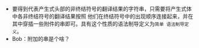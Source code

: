 * 要得到代表产生式头部的非终结符号的翻译结果的字符串，只需要将产生式体中各非终结符号的翻译结果按照
他们在终结符号中的出现顺序连接起来，并在其中穿插一些附件的串即可。具有这个性质的语法制导定义为`简单
语法制导定义`。
* Bob：附加的串是个啥？
